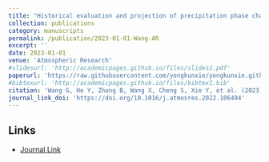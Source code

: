 ```yaml
---
title: "Historical evaluation and projection of precipitation phase changes in the cold season over the Tibetan Plateau based on CMIP6 multimodels"
collection: publications
category: manuscripts
permalink: /publication/2023-01-01-Wang-AR
excerpt: ''
date: 2023-01-01
venue: 'Atmospheric Research'
#slidesurl: 'http://academicpages.github.io/files/slides1.pdf'
paperurl: 'https://raw.githubusercontent.com/yongkunxie/yongkunxie.github.io/main/files/2023-01-01-Wang-AR.pdf'
#bibtexurl: 'http://academicpages.github.io/files/bibtex1.bib'
citation: 'Wang G, He Y, Zhang B, Wang X, Cheng S, Xie Y, et al. (2023) Historical evaluation and projection of precipitation phase changes in the cold season over the Tibetan Plateau based on CMIP6 multimodels. Atmospheric Research, 281, 106494.'
journal_link_doi: 'https://doi.org/10.1016/j.atmosres.2022.106494'
---
```

<!-- 在页面内容中添加链接显示 -->
<h2>Links</h2>
<ul>
    <li><a href="{{ page.journal_link_doi }}">Journal Link</a></li>
</ul>
